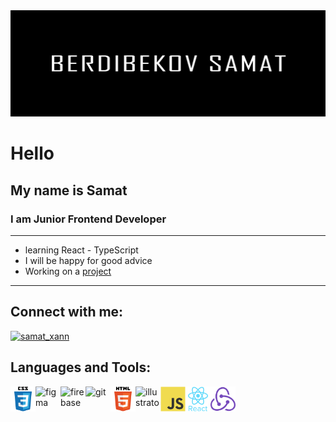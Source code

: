 <img src="./README.img/immg.png" width="100%" height="170">

# Hello

## My name is Samat

### I am Junior Frontend Developer

---

- learning React - TypeScript
- I will be happy for good advice
- Working on a [project](https://githubcomxxadikklast_haclathon)

---

## Connect with me:

<p align="left" dir="auto">
<a href="https://www.instagram.com/samat_xann/" rel="nofollow">
<img src="https://raw.githubusercontent.com/rahuldkjain/github-profile-readme-generator/master/src/images/icons/Social/instagram.svg" alt="samat_xann" width="40" height="30" /></a>
</p>

## Languages and Tools:

<p>
<img src="https://raw.githubusercontent.com/devicons/devicon/master/icons/css3/css3-original-wordmark.svg" align="left" alt="css3" width="40" height="40"/>
<img src="https://camo.githubusercontent.com/ed93c2b000a76ceaad1503e7eb9356591b885227e82a36a005b9d3498b303ba5/68747470733a2f2f7777772e766563746f726c6f676f2e7a6f6e652f6c6f676f732f6669676d612f6669676d612d69636f6e2e737667" align="left" alt="figma" width="40" height="40" data-canonical-src="https://www.vectorlogo.zone/logos/figma/figma-icon.svg" />
<img src="https://camo.githubusercontent.com/dd4b2422ed3bfc9da88c43d18550375c66f9584327dff7ecc19315ce50b96f07/68747470733a2f2f7777772e766563746f726c6f676f2e7a6f6e652f6c6f676f732f66697265626173652f66697265626173652d69636f6e2e737667" align="left" alt="firebase" width="40" height="40" data-canonical-src="https://www.vectorlogo.zone/logos/firebase/firebase-icon.svg" />
<img src="https://camo.githubusercontent.com/fbfcb9e3dc648adc93bef37c718db16c52f617ad055a26de6dc3c21865c3321d/68747470733a2f2f7777772e766563746f726c6f676f2e7a6f6e652f6c6f676f732f6769742d73636d2f6769742d73636d2d69636f6e2e737667" align="left" alt="git" width="40" height="40" data-canonical-src="https://www.vectorlogo.zone/logos/git-scm/git-scm-icon.svg" />
<img src="https://raw.githubusercontent.com/devicons/devicon/master/icons/html5/html5-original-wordmark.svg" align="left" alt="html5" width="40" height="40"  />
<img src="https://camo.githubusercontent.com/9e245893108b5ca27e7ac3d4a802d513f657b32aa7b5765bd92df7fb55d0ed54/68747470733a2f2f7777772e766563746f726c6f676f2e7a6f6e652f6c6f676f732f61646f62655f696c6c7573747261746f722f61646f62655f696c6c7573747261746f722d69636f6e2e737667" align="left" alt="illustrator" width="40" height="40" data-canonical-src="https://www.vectorlogo.zone/logos/adobe_illustrator/adobe_illustrator-icon.svg" />
<img src="https://raw.githubusercontent.com/devicons/devicon/master/icons/javascript/javascript-original.svg" align="left" alt="javascript" width="40" height="40" />
<img src="https://raw.githubusercontent.com/devicons/devicon/master/icons/react/react-original-wordmark.svg" align="left" alt="react" width="40" height="40"/>
<img src="https://raw.githubusercontent.com/devicons/devicon/master/icons/redux/redux-original.svg" align="left" alt="redux" width="40" height="40" />
</p>
